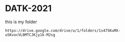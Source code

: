 # DATK-2021

this is my folder
```
https://drive.google.com/drive/u/1/folders/1s475KuMX-uSKvocVL0MTCJKjy1k-M2sg
```